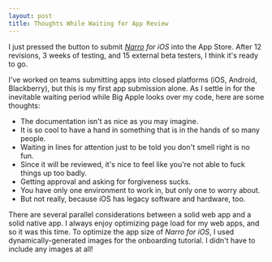```yaml
---
layout: post
title: Thoughts While Waiting for App Review
---
```

I just pressed the button to submit _[Narro](//narro.co) for iOS_ into the App Store. After 12 revisions, 3 weeks of testing, and 15 external beta testers, I think it's ready to go.

I've worked on teams submitting apps into closed platforms (iOS, Android, Blackberry), but this is my first app submission alone. As I settle in for the inevitable waiting period while Big Apple looks over my code, here are some thoughts:

- The documentation isn't as nice as you may imagine.
- It is so cool to have a hand in something that is in the hands of so many people.
- Waiting in lines for attention just to be told you don't smell right is no fun.
- Since it will be reviewed, it's nice to feel like you're not able to fuck things up too badly.
- Getting approval and asking for forgiveness sucks.
- You have only one environment to work in, but only one to worry about.
- But not really, because iOS has legacy software and hardware, too.

There are several parallel considerations between a solid web app and a solid native app. I always enjoy optimizing page load for my web apps, and so it was this time. To optimize the app size of _Narro for iOS_, I used dynamically-generated images for the onboarding tutorial. I didn't have to include any images at all!
